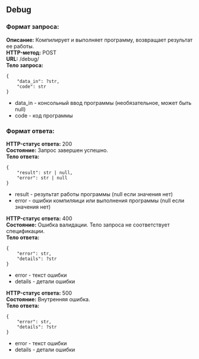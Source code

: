 ## Debug
### Формат запроса:
**Описание:** Компилирует и выполняет программу, возвращает результат ее работы.  
**HTTP-метод:** POST   
**URL:** /debug/  
**Тело запроса:** 
```
{
    "data_in": ?str,
    "code": str
}
```
- data_in - консольный ввод программы (необязательное, может быть null)
- code - код программы

### Формат ответа:

**HTTP-статус ответа:** 200   
**Состояние:** Запрос завершен успешно.  
**Тело ответа:**
```
{
    "result": str | null,
    "error": str | null
}
```
- result - результат работы программы (null если значения нет)
- error - ошибки компиляици или выполнения программы (null если значения нет)

**HTTP-статус ответа:** 400    
**Состояние:** Ошибка валидации. Тело запроса не соответствует спецификации.  
**Тело ответа:**
```
{
    "error": str,
    "details": ?str
}
```
- error - текст ошибки
- details - детали ошибки

**HTTP-статус ответа:** 500    
**Состояние:** Внутренняя ошибка.  
**Тело ответа:**
```
{
    "error": str,
    "details": ?str
}
```
- error - текст ошибки
- details - детали ошибки
